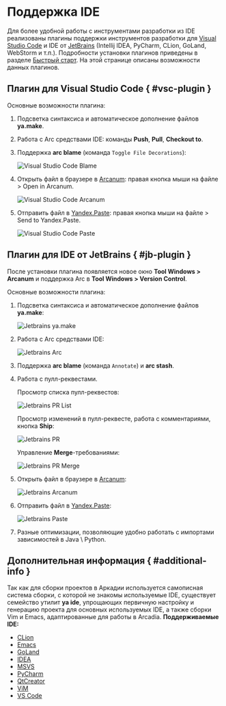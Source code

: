 # Поддержка IDE

Для более удобной работы с инструментами разработки из IDE реализованы плагины поддержки инструментов разработки для [Visual Studio Code](https://en.wikipedia.org/wiki/Visual_Studio_Code) и IDE от [JetBrains](https://www.jetbrains.com/) (Intellij IDEA, PyCharm, CLion, GoLand, WebStorm и т.п.). Подробности установки плагинов приведены в разделе [Быстрый старт](../intro/quick-start-guide.md). На этой странице описаны возможности данных плагинов.

## Плагин для Visual Studio Code { #vsc-plugin }

Основные возможности плагина:

1. Подсветка синтаксиса и автоматическое дополнение файлов **ya.make**.
2. Работа с Arc средствами IDE: команды **Push**, **Pull**, **Checkout to**.
3. Поддержка **arc blame** (команда `Toggle File Decorations`):

    ![Visual Studio Code Blame](img/vs-blame.png "Функция Blame в Visual Studio Code")

4. Открыть файл в браузере в [Arcanum](https://a.yandex-team.ru/): правая кнопка мыши на файле > Open in Arcanum.

    ![Visual Studio Code Arcanum](img/vs-arcanum.png "Открыть в Arcanum в Visual Studio Code")

5. Отправить файл в [Yandex.Paste](https://paste.yandex-team.ru/): правая кнопка мыши на файле > Send to Yandex.Paste.

    ![Visual Studio Code Paste](img/vs-paste.png "Отправить в Yandex.Paste в Visual Studio Code")

## Плагин для IDE от JetBrains { #jb-plugin }

После установки плагина появляется новое окно **Tool Windows > Arcanum** и поддержка Arc в **Tool Windows > Version Control**.

Основные возможности плагина:

1. Подсветка синтаксиса и автоматическое дополнение файлов **ya.make**:

    ![Jetbrains ya.make](img/jb-ya-make.png "Автодополнение в ya.make")

2. Работа с Arc средствами IDE:

    ![Jetbrains Arc](img/jb-arc.png "Работа с Arc")

3. Поддержка **arc blame** (команда `Annotate`) и **arc stash**.
4. Работа с пулл-реквестами.

    Просмотр списка пулл-реквестов:
    
    ![Jetbrains PR List](img/jb-pr-list.png "Список пулл-реквестов")
    
    Просмотр изменений в пулл-реквесте, работа с комментариями, кнопка **Ship**:
    
    ![Jetbrains PR](img/jb-pr.png "Работа с пулл-реквестом")
    
    Управление **Merge**-требованиями:
    
    ![Jetbrains PR Merge](img/jb-pr-merge.png "Управление Merge-требованиями")  
     
5. Открыть файл в браузере в [Arcanum](https://a.yandex-team.ru/):

    ![Jetbrains Arcanum](img/jb-arcanum.png "Открыть файл в Arcanum")

6. Отправить файл в [Yandex.Paste](https://paste.yandex-team.ru/):

    ![Jetbrains Paste](img/jb-paste.png "Отправить файл в Yandex.Paste")

7. Разные оптимизации, позволяющие удобно работать с импортами зависимостей в Java \ Python.


## Дополнительная информация { #additional-info }
Так как для сборки проектов в Аркадии используется самописная система сборки, с которой не знакомы используемые IDE, существует семейство утилит **ya ide**, упрощающих первичную настройку и генерацию проекта для основных используемых IDE, а также сборки Vim и Emacs, адаптированные для работы в Arcadia.
**Поддерживаемые IDE:**
- [CLion](https://docs.yandex-team.ru/ya-make/usage/ya_ide/clion)
- [Emacs](https://docs.yandex-team.ru/ya-make/usage/ya_ide/emacs)
- [GoLand](https://docs.yandex-team.ru/ya-make/usage/ya_ide/goland)
- [IDEA](https://docs.yandex-team.ru/ya-make/usage/ya_ide/idea)
- [MSVS](https://docs.yandex-team.ru/ya-make/usage/ya_ide/msvs)
- [PyCharm](https://docs.yandex-team.ru/ya-make/usage/ya_ide/pycharm)
- [QtCreator](https://docs.yandex-team.ru/ya-make/usage/ya_ide/qt)
- [ViM](https://docs.yandex-team.ru/ya-make/usage/ya_ide/vim)
- [VS Code](https://docs.yandex-team.ru/ya-make/usage/ya_ide/vscode)

